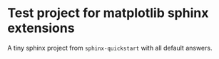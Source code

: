 # Test project for matplotlib sphinx extensions

A tiny sphinx project from ``sphinx-quickstart`` with all default answers.
